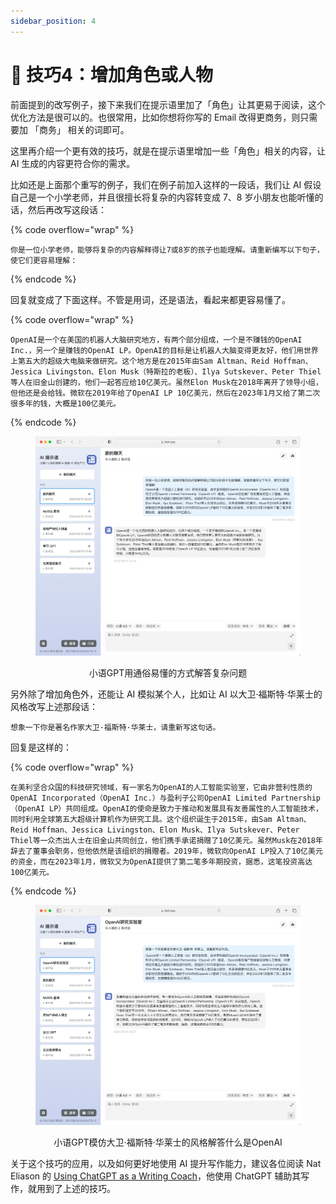 ```yaml
---
sidebar_position: 4
---
```


# 👥 技巧4：增加角色或人物

前面提到的改写例子，接下来我们在提示语里加了「角色」让其更易于阅读，这个优化方法是很可以的。也很常用，比如你想将你写的 Email 改得更商务，则只需要加 「商务」 相关的词即可。

这里再介绍一个更有效的技巧，就是在提示语里增加一些「角色」相关的内容，让 AI 生成的内容更符合你的需求。

比如还是上面那个重写的例子，我们在例子前加入这样的一段话，我们让 AI 假设自己是一个小学老师，并且很擅长将复杂的内容转变成 7、8 岁小朋友也能听懂的话，然后再改写这段话：

{% code overflow="wrap" %}
```other
你是一位小学老师，能够将复杂的内容解释得让7或8岁的孩子也能理解。请重新编写以下句子，使它们更容易理解：
```
{% endcode %}

回复就变成了下面这样。不管是用词，还是语法，看起来都更容易懂了。

{% code overflow="wrap" %}
```other
OpenAI是一个在美国的机器人大脑研究地方，有两个部分组成，一个是不赚钱的OpenAI Inc.，另一个是赚钱的OpenAI LP。OpenAI的目标是让机器人大脑变得更友好，他们用世界上第五大的超级大电脑来做研究。这个地方是在2015年由Sam Altman、Reid Hoffman、Jessica Livingston、Elon Musk（特斯拉的老板）、Ilya Sutskever、Peter Thiel等人在旧金山创建的，他们一起答应给10亿美元。虽然Elon Musk在2018年离开了领导小组，但他还是会给钱。微软在2019年给了OpenAI LP 10亿美元，然后在2023年1月又给了第二次很多年的钱，大概是100亿美元。
```
{% endcode %}

<div align="center">

<figure><img src="../.gitbook/assets/skill04_1.png" alt="" width="563"><figcaption><p>小语GPT用通俗易懂的方式解答复杂问题</p></figcaption></figure>

</div>

另外除了增加角色外，还能让 AI 模拟某个人，比如让 AI 以大卫·福斯特·华莱士的风格改写上述那段话：

```other
想象一下你是著名作家大卫·福斯特·华莱士，请重新写这句话。
```

回复是这样的：

{% code overflow="wrap" %}
```other
在美利坚合众国的科技研究领域，有一家名为OpenAI的人工智能实验室，它由非营利性质的OpenAI Incorporated（OpenAI Inc.）与盈利子公司OpenAI Limited Partnership（OpenAI LP）共同组成。OpenAI的使命是致力于推动和发展具有友善属性的人工智能技术，同时利用全球第五大超级计算机作为研究工具。这个组织诞生于2015年，由Sam Altman、Reid Hoffman、Jessica Livingston、Elon Musk、Ilya Sutskever、Peter Thiel等一众杰出人士在旧金山共同创立，他们携手承诺捐赠了10亿美元。虽然Musk在2018年辞去了董事会职务，但他依然是该组织的捐赠者。2019年，微软向OpenAI LP投入了10亿美元的资金，而在2023年1月，微软又为OpenAI提供了第二笔多年期投资，据悉，这笔投资高达100亿美元。
```
{% endcode %}

<div align="center">

<figure><img src="../.gitbook/assets/skill04_2.png" alt="" width="563"><figcaption><p>小语GPT模仿大卫·福斯特·华莱士的风格解答什么是OpenAI</p></figcaption></figure>

</div>

关于这个技巧的应用，以及如何更好地使用 AI 提升写作能力，建议各位阅读 Nat Eliason 的 [Using ChatGPT as a Writing Coach](https://blog.nateliason.com/p/chatgpt-writing-coach)，他使用 ChatGPT 辅助其写作，就用到了上述的技巧。

